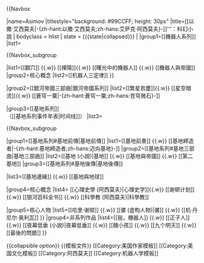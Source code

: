 {{Navbox

|name=Asimov
|titlestyle="background: #99CCFF; height: 30px"
|title=[[以撒·艾西莫夫|-{zh-hant:以撒·艾西莫夫;zh-hans:艾萨克·阿西莫夫}-]]'''：科幻小說
| bodyclass = hlist
| state     = {{{state<includeonly>|collapsed</includeonly>}}}
|
|group1=[[機器人系列]]
|list1=

 {{Navbox_subgroup

 |list1=[[鋼穴]]  {{.w}}  [[裸陽]]{{.w}} [[曙光中的機器人]]  {{.w}} [[機器人與帝國]]
 |group2=核心概念
 |list2=[[机器人三定律]]
}}

|group2=[[銀河帝國三部曲|銀河帝國系列]]
|list2=[[繁星若塵]]{{.w}} [[星空暗流]]{{.w}} [[蒼穹一粟|-{zh-hant:蒼穹一粟;zh-hans:苍穹微石}-]]

|group3=[[基地系列]]<br/>（[[基地系列事件年表|时间线]]）
|list3=

 {{Navbox_subgroup

 |group1=[[基地系列#基地前傳|基地前傳]]
 |list1=[[基地前奏]] {{.w}} [[基地締造者|-{zh-hant:基地締造者;zh-hans:迈向基地}-]]
 |group2=[[基地系列#基地三部曲|基地三部曲]]
 |list2=[[基地 (小說)|基地]] {{.w}} [[基地與帝國]] {{.w}} [[第二基地]]
 |group3=[[基地系列#基地後傳|基地後傳]]

 |list3=[[基地邊緣]] {{.w}}  [[基地與地球]]

 |group4=核心概念
 |list4= [[心理史學 (阿西莫夫)|心理史学]]{{.w}} [[谢顿计划]] {{.w}} [[银河百科全书]] {{.w}} [[科學教 (阿西莫夫)|科學教]]

 |group5=核心人物
 |list5=[[哈里·谢顿]] {{.w}} [[骡 (虚构人物)|骡]] {{.w}}  [[机·丹尼尔·奥利瓦]]
}}
|group4=非系列作品
|list4=[[我，機器人]]   {{.w}}  [[正子人]] {{.w}}   [[夜幕低垂 (小說)|夜幕低垂]] {{.w}}  [[醜小孩]] {{.w}}  [[九个明天]]   {{.w}}  [[最後的問題]]
}}
</center><noinclude>
{{collapsible option}}
{{模板文件}}
<!--Categories-->
[[Category:美国作家模板]]
[[Category:美国文化模板]]
[[Category:阿西莫夫]]
[[Category:机器人学模板]]
</noinclude>